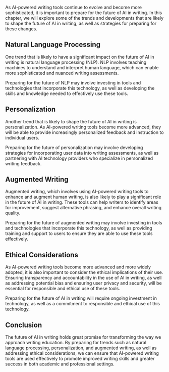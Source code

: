 
As AI-powered writing tools continue to evolve and become more sophisticated, it is important to prepare for the future of AI in writing. In this chapter, we will explore some of the trends and developments that are likely to shape the future of AI in writing, as well as strategies for preparing for these changes.

Natural Language Processing
---------------------------

One trend that is likely to have a significant impact on the future of AI in writing is natural language processing (NLP). NLP involves teaching machines to understand and interpret human language, which can enable more sophisticated and nuanced writing assessments.

Preparing for the future of NLP may involve investing in tools and technologies that incorporate this technology, as well as developing the skills and knowledge needed to effectively use these tools.

Personalization
---------------

Another trend that is likely to shape the future of AI in writing is personalization. As AI-powered writing tools become more advanced, they will be able to provide increasingly personalized feedback and instruction to individual users.

Preparing for the future of personalization may involve developing strategies for incorporating user data into writing assessments, as well as partnering with AI technology providers who specialize in personalized writing feedback.

Augmented Writing
-----------------

Augmented writing, which involves using AI-powered writing tools to enhance and augment human writing, is also likely to play a significant role in the future of AI in writing. These tools can help writers to identify areas for improvement, suggest alternative phrasing, and enhance overall writing quality.

Preparing for the future of augmented writing may involve investing in tools and technologies that incorporate this technology, as well as providing training and support to users to ensure they are able to use these tools effectively.

Ethical Considerations
----------------------

As AI-powered writing tools become more advanced and more widely adopted, it is also important to consider the ethical implications of their use. Ensuring transparency and accountability in the use of AI in writing, as well as addressing potential bias and ensuring user privacy and security, will be essential for responsible and ethical use of these tools.

Preparing for the future of AI in writing will require ongoing investment in technology, as well as a commitment to responsible and ethical use of this technology.

Conclusion
----------

The future of AI in writing holds great promise for transforming the way we approach writing education. By preparing for trends such as natural language processing, personalization, and augmented writing, as well as addressing ethical considerations, we can ensure that AI-powered writing tools are used effectively to promote improved writing skills and greater success in both academic and professional settings.
